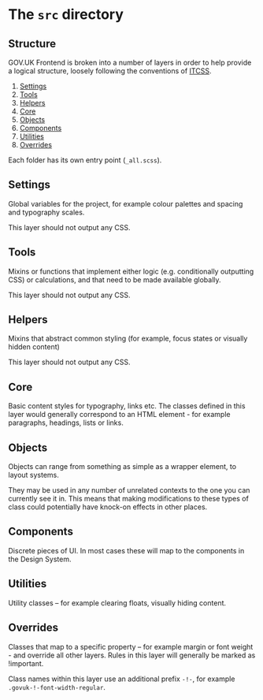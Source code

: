 # The `src` directory

## Structure

GOV.UK Frontend is broken into a number of layers in order to help provide a
logical structure, loosely following the conventions of [ITCSS].

1. [Settings](#settings)
2. [Tools](#tools)
3. [Helpers](#helpers)
4. [Core](#core)
5. [Objects](#objects)
6. [Components](#components)
7. [Utilities](#utilities)
8. [Overrides](#overrides)

Each folder has its own entry point (`_all.scss`).

## Settings

Global variables for the project, for example colour palettes and spacing and
typography scales.

This layer should not output any CSS.

## Tools

Mixins or functions that implement either logic (e.g. conditionally outputting
CSS) or calculations, and that need to be made available globally.

This layer should not output any CSS.

## Helpers

Mixins that abstract common styling (for example, focus states or visually
hidden content)

This layer should not output any CSS.

## Core

Basic content styles for typography, links etc. The classes defined in this
layer would generally correspond to an HTML element - for example paragraphs,
headings, lists or links.

## Objects

Objects can range from something as simple as a wrapper element, to layout
systems.

They may be used in any number of unrelated contexts to the one you can
currently see it in. This means that making modifications to these types of
class could potentially have knock-on effects in other places.

## Components

Discrete pieces of UI. In most cases these will map to the components in the
Design System.

## Utilities

Utility classes – for example clearing floats, visually hiding content.

## Overrides

Classes that map to a specific property – for example margin or font weight -
and override all other layers. Rules in this layer will generally be marked as
!important.

Class names within this layer use an additional prefix `-!-`, for example
`.govuk-!-font-width-regular`.

[ITCSS]: (http://www.creativebloq.com/web-design/manage-large-css-projects-itcss-101517528)
